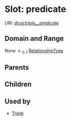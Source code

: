 
# Slot: predicate




URI: [drug:triple__predicate](http://w3id.org/ontogpt/drug/triple__predicate)


## Domain and Range

None &#8594;  <sub>0..1</sub> [RelationshipType](RelationshipType.md)

## Parents


## Children


## Used by

 * [Triple](Triple.md)
